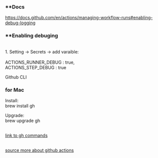 ### **Docs

https://docs.github.com/en/actions/managing-workflow-runs#enabling-debug-logging

### **Enabling debuging

 <br>1. Setting -> Secrets -> add varaible:  
 <br> ACTIONS_RUNNER_DEBUG : true,
 <br> ACTIONS_STEP_DEBUG : true

Github CLI

### for Mac 
Install:
<br>brew install gh

Upgrade:
<br>brew upgrade gh

 
<br> <a href="https://cli.github.com/manual/"> link to gh commands</a>



<br> <a href="https://github.com/actions/checkout#usage"> source more about github actions </a>